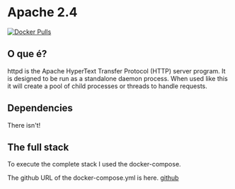 Apache 2.4
=====================



[![Docker Pulls](https://img.shields.io/docker/pulls/jeduoliveira/lumisportal-stack-httpd.svg)](https://cloud.docker.com/u/jeduoliveira/repository/docker/jeduoliveira/lumisportal-stack-httpd)

O que é?
--------

httpd is the Apache HyperText Transfer Protocol (HTTP) server program. It is designed to be run as a standalone daemon process. When used like this it will create a pool of child processes or threads to handle requests.

Dependencies
------------

There isn't!

The full stack 
----------------
To execute the complete stack I used the docker-compose.

The github URL of the docker-compose.yml is here.
[github](https://github.com/jeduoliveira/lumisportal-docker-compose-11.2.0)